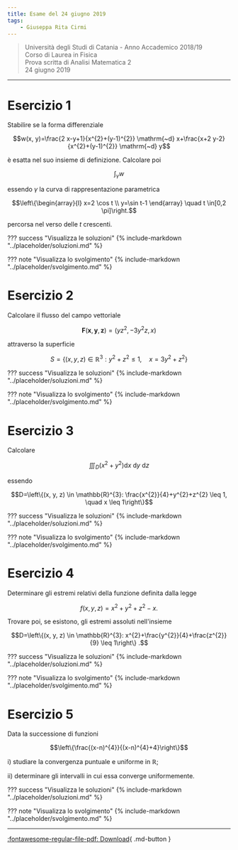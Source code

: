 ```yaml
---
title: Esame del 24 giugno 2019
tags:
    - Giuseppa Rita Cirmi
---
```


>Università degli Studi di Catania - Anno Accademico 2018/19<br>
Corso di Laurea in Fisica<br>
Prova scritta di Analisi Matematica 2<br>
24 giugno 2019

---

# Esercizio 1
Stabilire se la forma differenziale

$$w(x, y)=\frac{2 x-y+1}{x^{2}+(y-1)^{2}} \mathrm{~d} x+\frac{x+2 y-2}{x^{2}+(y-1)^{2}} \mathrm{~d} y$$

è esatta nel suo insieme di definizione. Calcolare poi

$$\int_{\gamma} w$$

essendo $\gamma$ la curva di rappresentazione parametrica

$$\left\{\begin{array}{l}
x=2 \cos t \\
y=\sin t-1
\end{array} \quad t \in[0,2 \pi]\right.$$

percorsa nel verso delle $t$ crescenti.

??? success "Visualizza le soluzioni"
    {% include-markdown "../placeholder/soluzioni.md" %}

??? note "Visualizza lo svolgimento"
    {% include-markdown "../placeholder/svolgimento.md" %}

# Esercizio 2
Calcolare il flusso del campo vettoriale

$$\mathbf{F}(\mathbf{x}, \mathbf{y}, \mathbf{z})=\left(y z^{2},-3 y^{2} z, x\right)$$

attraverso la superficie

$$S=\left\{(x, y, z) \in \mathbb{R}^{3}: y^{2}+z^{2} \leq 1, \quad x=3 y^{2}+z^{2}\right\}$$

??? success "Visualizza le soluzioni"
    {% include-markdown "../placeholder/soluzioni.md" %}

??? note "Visualizza lo svolgimento"
    {% include-markdown "../placeholder/svolgimento.md" %}

# Esercizio 3
Calcolare

$$\iiint_{D}\left(x^{2}+y^{2}\right) \mathrm{d} x \mathrm{~d} y \mathrm{~d} z$$

essendo

$$D=\left\{(x, y, z) \in \mathbb{R}^{3}: \frac{x^{2}}{4}+y^{2}+z^{2} \leq 1, \quad x \leq 1\right\}$$

??? success "Visualizza le soluzioni"
    {% include-markdown "../placeholder/soluzioni.md" %}

??? note "Visualizza lo svolgimento"
    {% include-markdown "../placeholder/svolgimento.md" %}

# Esercizio 4
Determinare gli estremi relativi della funzione definita dalla legge

$$f(x, y, z)=x^{2}+y^{2}+z^{2}-x .$$

Trovare poi, se esistono, gli estremi assoluti nell'insieme

$$D=\left\{(x, y, z) \in \mathbb{R}^{3}: x^{2}+\frac{y^{2}}{4}+\frac{z^{2}}{9} \leq 1\right\} .$$

??? success "Visualizza le soluzioni"
    {% include-markdown "../placeholder/soluzioni.md" %}

??? note "Visualizza lo svolgimento"
    {% include-markdown "../placeholder/svolgimento.md" %}

# Esercizio 5
Data la successione di funzioni

$$\left\{\frac{(x-n)^{4}}{(x-n)^{4}+4}\right\}$$

i\) studiare la convergenza puntuale e uniforme in $\mathbb{R}$;

ii\) determinare gli intervalli in cui essa converge uniformemente.

??? success "Visualizza le soluzioni"
    {% include-markdown "../placeholder/soluzioni.md" %}

??? note "Visualizza lo svolgimento"
    {% include-markdown "../placeholder/svolgimento.md" %}

---

[:fontawesome-regular-file-pdf: Download](pdf/2019-06-24.pdf){ .md-button }

